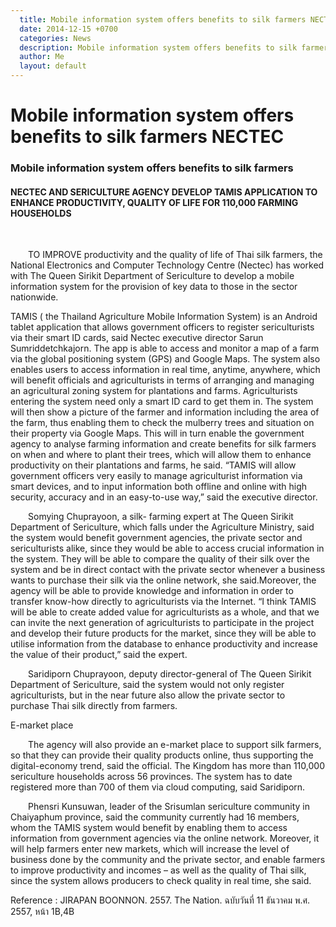 ```yaml
---
  title: Mobile information system offers benefits to silk farmers NECTEC  
  date: 2014-12-15 +0700		  
  categories: News		
  description: Mobile information system offers benefits to silk farmers NECTEC
  author: Me		 
  layout: default
---
```



# Mobile information system offers benefits to silk farmers NECTEC  

### Mobile information system offers benefits to silk farmers
#### NECTEC AND SERICULTURE AGENCY DEVELOP TAMIS APPLICATION TO ENHANCE PRODUCTIVITY, QUALITY OF LIFE FOR 110,000 FARMING HOUSEHOLDS
<br>

<p>&emsp;&emsp;TO IMPROVE productivity and the quality of life of Thai silk farmers, the National Electronics and Computer Technology Centre (Nectec) has worked with The Queen Sirikit Department of Sericulture to develop a mobile information system for the provision of key data to those in the sector nationwide.</p>

<p> TAMIS ( the Thailand Agriculture Mobile Information System) is an Android tablet application that allows government officers to register sericulturists via their smart ID cards, said Nectec executive director Sarun Sumriddetchkajorn. The app is able to access and monitor a map of a farm via the global positioning system (GPS) and Google Maps. The system also enables users to access information in real time, anytime, anywhere, which will benefit officials and agriculturists in terms of arranging and managing an agricultural zoning system for plantations and farms. Agriculturists entering the system need only a smart ID card to get them in. The system will then show a picture of the farmer and information including the area of the farm, thus enabling them to check the mulberry trees and situation on their property via Google Maps. This will in turn enable the government agency to analyse farming information and create benefits for silk farmers on when and where to plant their trees, which will allow them to enhance productivity on their plantations and farms, he said. “TAMIS will allow government officers very easily to manage agriculturist information via smart devices, and to input information both offline and online with high security, accuracy and in an easy-to-use way,” said the executive director.</p>

<p>&emsp;&emsp;Somying Chuprayoon, a silk- farming expert at The Queen Sirikit Department of Sericulture, which falls under the Agriculture Ministry, said the system would benefit government agencies, the private sector and sericulturists alike, since they would be able to access crucial information in the system. They will be able to compare the quality of their silk over the system and be in direct contact with the private sector whenever a business wants to purchase their silk via the online network, she said.Moreover, the agency will be able to provide knowledge and information in order to transfer know-how directly to agriculturists via the Internet. “I think TAMIS will be able to create added value for agriculturists as a whole, and that we can invite the next generation of agriculturists to participate in the project and develop their future products for the market, since they will be able to utilise information from the database to enhance productivity and increase the value of their product,” said the expert.</p>

<p>&emsp;&emsp;Saridiporn Chuprayoon, deputy director-general of The Queen Sirikit Department of Sericulture, said the system would not only register agriculturists, but in the near future also allow the private sector to purchase Thai silk directly from farmers.</p>

<p> E-market place </p>

<p>&emsp;&emsp;The agency will also provide an e-market place to support silk farmers, so that they can provide their quality products online, thus supporting the digital-economy trend, said the official. The Kingdom has more than 110,000 sericulture households across 56 provinces. The system has to date registered more than 700 of them via cloud computing, said Saridiporn.</p>

<p>&emsp;&emsp;Phensri Kunsuwan, leader of the Srisumlan sericulture community in Chaiyaphum province, said the community currently had 16 members, whom the TAMIS system would benefit by enabling them to access information from government agencies via the online network. Moreover, it will help farmers enter new markets, which will increase the level of business done by the community and the private sector, and enable farmers to improve productivity and incomes – as well as the quality of Thai silk, since the system allows producers to check quality in real time, she said.</p>

<p> Reference : JIRAPAN BOONNON. 2557. The Nation. ฉบับวันที่ 11 ธันวาคม พ.ศ. 2557, หน้า 1B,4B </p>
<br>
